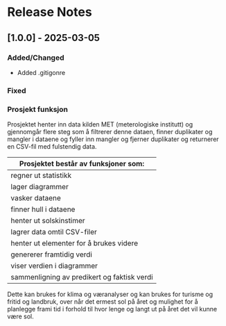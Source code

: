 # Release Notes

## [1.0.0] - 2025-03-05

### Added/Changed

- Added .gitigonre

### Fixed

### Prosjekt funksjon

Prosjektet henter inn data kilden MET (meterologiske institutt) og gjennomgår flere steg som å filtrerer denne dataen, finner duplikater og mangler i dataene og fyller inn mangler og fjerner duplikater og returnerer en CSV-fil med fulstendig data. 

|Prosjektet består av funksjoner som:|
|-----------------------------------|
|regner ut statistikk|
| lager diagrammer|
| vasker dataene|
| finner hull i dataene|
| henter ut solskinstimer|
| lagrer data omtil CSV-filer|
| henter ut elementer for å brukes videre|
| genererer framtidig verdi|
| viser verdien i diagrammer|
| sammenligning av predikert og faktisk verdi|

Dette kan brukes for klima og væranalyser og kan brukes for turisme og fritid og landbruk, over når det ermest sol på året og mulighet for å planlegge frami tid i forhold til hvor lenge og langt ut på året det vil kunne være sol.




